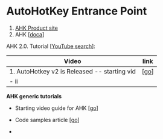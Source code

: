 # AutoHotKey Entrance Point

1. [AHK Product site](https://www.autohotkey.com/)
2. AHK [[doca](https://www.autohotkey.com/docs/v2/)]

AHK 2.0. Tutorial [[YouTube search](https://www.youtube.com/results?search_query=autohotkey+v2+tutorial)]:

| Video                                         | link                                                                                        |
| --------------------------------------------- | ------------------------------------------------------------------------------------------- |
| 1. AutoHotkey v2 is Released  -- starting vid | [[go](https://www.youtube.com/watch?v=WTuTizDcmz8&list=PL3JprvrxlW24Bzr_YZ_4-3zC37wbx3d5f)] |
| - іі                                               |                                                                                             |

**AHK generic tutorials**
- Starting video guide for AHK [[go](https://youtu.be/caUpNVbVRA0)]
- Code samples article [[go](https://www.tomshardware.com/how-to/make-numpad-into-macropad#:~:text=Run%20Macros%20With%20AutoHotkey)]



- 